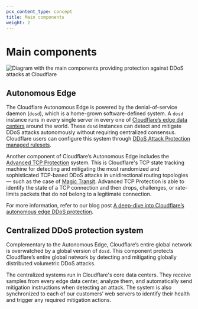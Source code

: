 ```yaml
---
pcx_content_type: concept
title: Main components
weight: 2
---
```


# Main components

![Diagram with the main components providing protection against DDoS attacks at Cloudflare](/ddos-protection/static/ddos-diagram.png)

## Autonomous Edge

The Cloudflare Autonomous Edge is powered by the denial-of-service daemon (`dosd`), which is a home-grown software-defined system. A `dosd` instance runs in every single server in every one of [Cloudflare’s edge data centers](https://www.cloudflare.com/network/) around the world. These `dosd` instances can detect and mitigate DDoS attacks autonomously without requiring centralized consensus. Cloudflare users can configure this system through [DDoS Attack Protection managed rulesets](/ddos-protection/managed-rulesets/).

Another component of Cloudflare’s Autonomous Edge includes the [Advanced TCP Protection](/ddos-protection/tcp-protection/) system. This is Cloudflare's TCP state tracking machine for detecting and mitigating the most randomized and sophisticated TCP-based DDoS attacks in unidirectional routing topologies — such as the case of [Magic Transit](/magic-transit/). Advanced TCP Protection is able to identify the state of a TCP connection and then drops, challenges, or rate-limits packets that do not belong to a legitimate connection.

For more information, refer to our blog post [A deep-dive into Cloudflare’s autonomous edge DDoS protection](https://blog.cloudflare.com/deep-dive-cloudflare-autonomous-edge-ddos-protection/).

## Centralized DDoS protection system

Complementary to the Autonomous Edge, Cloudflare’s entire global network is overwatched by a global version of `dosd`. This component protects Cloudflare’s entire global network by detecting and mitigating globally distributed volumetric DDoS attacks.

The centralized systems run in Cloudflare's core data centers. They receive samples from every edge data center, analyze them, and automatically send mitigation instructions when detecting an attack. The system is also synchronized to each of our customers’ web servers to identify their health and trigger any required mitigation actions.
